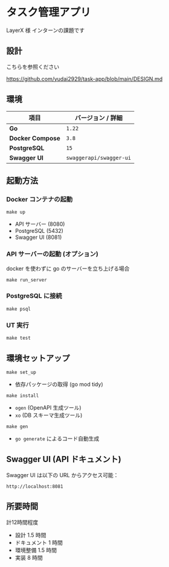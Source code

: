 # タスク管理アプリ

LayerX 様 インターンの課題です

## 設計
こちらを参照ください

https://github.com/yudai2929/task-app/blob/main/DESIGN.md

## 環境

| **項目**           | **バージョン / 詳細**   |
| ------------------ | ----------------------- |
| **Go**             | `1.22`                  |
| **Docker Compose** | `3.8`                   |
| **PostgreSQL**     | `15`                    |
| **Swagger UI**     | `swaggerapi/swagger-ui` |

## 起動方法

### Docker コンテナの起動

```
make up
```

- API サーバー (8080)
- PostgreSQL (5432)
- Swagger UI (8081)

### API サーバーの起動 (オプション)

docker を使わずに go のサーバーを立ち上げる場合

```
make run_server
```

### PostgreSQL に接続

```
make psql
```

### UT 実行

```
make test
```

## 環境セットアップ

```
make set_up
```

- 依存パッケージの取得 (go mod tidy)

```
make install
```

- `ogen` (OpenAPI 生成ツール)
- `xo` (DB スキーマ生成ツール)

```
make gen
```

- `go generate` によるコード自動生成

## Swagger UI (API ドキュメント)

Swagger UI は以下の URL からアクセス可能：

```
http://localhost:8081
```

## 所要時間
計12時間程度
- 設計 1.5 時間
- ドキュメント 1 時間
- 環境整備 1.5 時間
- 実装 8 時間
